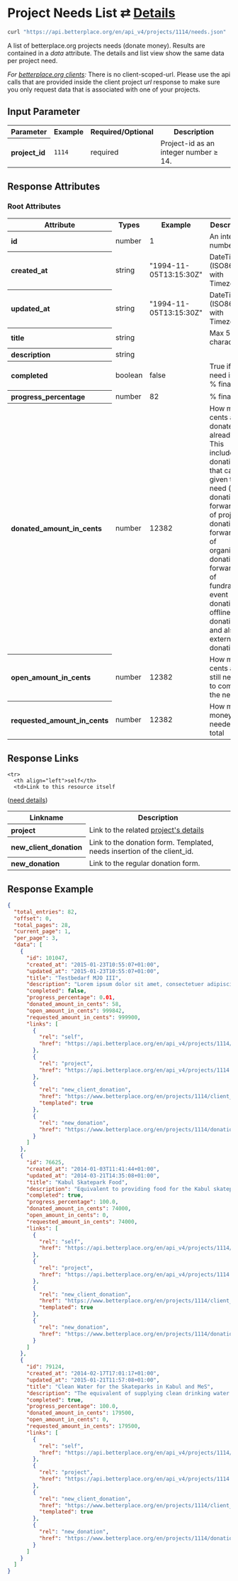 
# Project Needs List ⇄ [Details](need_details.md)

```bash
curl "https://api.betterplace.org/en/api_v4/projects/1114/needs.json"
```

A list of betterplace.org projects needs (donate money).
Results are contained in a *data* attribute.
The details and list view show the same data per project need.

*For [betterplace.org clients](../README.md#client-api):*
There is no client-scoped-url.
Please use the api calls that are provided inside the client project _url_ response
to make sure you only request data that is associated with one of your projects.


## Input Parameter

<table>
  <tr>
    <th>Parameter</th>
    <th>Example</th>
    <th>Required/Optional</th>
    <th>Description</th>
  </tr>
  <tr>
    <th align="left">project_id</th>
    <td><code>1114</code></td>
    <td>required</td>
    <td>Project-id as an integer number ≥ 14.</td>
  </tr>
</table>

## Response Attributes

### Root Attributes

  <table>
    <tr>
      <th>Attribute</th>
      <th>Types</th>
      <th>Example</th>
      <th>Description</th>
    </tr>
    <tr>
      <th align="left">id</th>
      <td>number</td>
      <td>1</td>
      <td>An integer number ≥ 1</td>
    </tr>
    <tr>
      <th align="left">created_at</th>
      <td>string</td>
      <td>"1994-11-05T13:15:30Z"</td>
      <td>DateTime (ISO8601 with Timezone)</td>
    </tr>
    <tr>
      <th align="left">updated_at</th>
      <td>string</td>
      <td>"1994-11-05T13:15:30Z"</td>
      <td>DateTime (ISO8601 with Timezone)</td>
    </tr>
    <tr>
      <th align="left">title</th>
      <td>string</td>
      <td></td>
      <td>Max 50 character</td>
    </tr>
    <tr>
      <th align="left">description</th>
      <td>string</td>
      <td></td>
      <td></td>
    </tr>
    <tr>
      <th align="left">completed</th>
      <td>boolean</td>
      <td>false</td>
      <td>True if the need is 100 % financed</td>
    </tr>
    <tr>
      <th align="left">progress_percentage</th>
      <td>number</td>
      <td>82</td>
      <td>% financed</td>
    </tr>
    <tr>
      <th align="left">donated_amount_in_cents</th>
      <td>number</td>
      <td>12382</td>
      <td>How many cents are donated already.
This includes all donations that can be given to a need
(direct donation, forwarding of project donation,
forwarding of organisation donation,
forwarding of fundraising event donations,
offline donations and also(!) external donations)
</td>
    </tr>
    <tr>
      <th align="left">open_amount_in_cents</th>
      <td>number</td>
      <td>12382</td>
      <td>How many cents are still needed to complete the need</td>
    </tr>
    <tr>
      <th align="left">requested_amount_in_cents</th>
      <td>number</td>
      <td>12382</td>
      <td>How much money is needed in total</td>
    </tr>
  </table>
</table>

## Response Links

<table>
  <tr>
    <th>Linkname</th>
    <th>Description</th>
  </tr>

    <tr>
      <th align="left">self</th>
      <td>Link to this resource itself
(<a href="need_details.md">need details</a>)
</td>
    </tr>
    <tr>
      <th align="left">project</th>
      <td>Link to the related <a href="project_details.md">project's details</a>
</td>
    </tr>
    <tr>
      <th align="left">new_client_donation</th>
      <td>Link to the donation form. Templated, needs insertion of the client_id.
</td>
    </tr>
    <tr>
      <th align="left">new_donation</th>
      <td>Link to the regular donation form.
</td>
    </tr>
</table>

## Response Example

```json
{
  "total_entries": 82,
  "offset": 0,
  "total_pages": 28,
  "current_page": 1,
  "per_page": 3,
  "data": [
    {
      "id": 101047,
      "created_at": "2015-01-23T10:55:07+01:00",
      "updated_at": "2015-01-23T10:55:07+01:00",
      "title": "Testbedarf MJO III",
      "description": "Lorem ipsum dolor sit amet, consectetuer adipiscing elit. Aenean commodo ligula eget dolor. Aenean massa. Cum sociis natoque penatibus et magnis dis parturient montes, nascetur ridiculus mus. Donec quam felis, ultricies nec, pellentesque eu, pretium ",
      "completed": false,
      "progress_percentage": 0.01,
      "donated_amount_in_cents": 58,
      "open_amount_in_cents": 999842,
      "requested_amount_in_cents": 999900,
      "links": [
        {
          "rel": "self",
          "href": "https://api.betterplace.org/en/api_v4/projects/1114/needs/101047.json"
        },
        {
          "rel": "project",
          "href": "https://api.betterplace.org/en/api_v4/projects/1114.json"
        },
        {
          "rel": "new_client_donation",
          "href": "https://www.betterplace.org/en/projects/1114/client_donations/new?client_id=%7Bclient_id%7D&earmark_id=101047",
          "templated": true
        },
        {
          "rel": "new_donation",
          "href": "https://www.betterplace.org/en/projects/1114/donations/new?earmark_id=101047"
        }
      ]
    },
    {
      "id": 76625,
      "created_at": "2014-01-03T11:41:44+01:00",
      "updated_at": "2014-03-21T14:35:08+01:00",
      "title": "Kabul Skatepark Food",
      "description": "Equivalent to providing food for the Kabul skatepark for 1 month including the Back-To-School program which runs 5 days/week. The Back-To-School program aims to give children the support they need to return to public school in Afghanistan.",
      "completed": true,
      "progress_percentage": 100.0,
      "donated_amount_in_cents": 74000,
      "open_amount_in_cents": 0,
      "requested_amount_in_cents": 74000,
      "links": [
        {
          "rel": "self",
          "href": "https://api.betterplace.org/en/api_v4/projects/1114/needs/76625.json"
        },
        {
          "rel": "project",
          "href": "https://api.betterplace.org/en/api_v4/projects/1114.json"
        },
        {
          "rel": "new_client_donation",
          "href": "https://www.betterplace.org/en/projects/1114/client_donations/new?client_id=%7Bclient_id%7D&earmark_id=76625",
          "templated": true
        },
        {
          "rel": "new_donation",
          "href": "https://www.betterplace.org/en/projects/1114/donations/new?earmark_id=76625"
        }
      ]
    },
    {
      "id": 79124,
      "created_at": "2014-02-17T17:01:17+01:00",
      "updated_at": "2015-01-21T11:57:08+01:00",
      "title": "Clean Water for the Skateparks in Kabul and MeS",
      "description": "The equivalent of supplying clean drinking water for all of our staff and students in both the Kabul and Mazar-e-Sharif Skateparks. ",
      "completed": true,
      "progress_percentage": 100.0,
      "donated_amount_in_cents": 179500,
      "open_amount_in_cents": 0,
      "requested_amount_in_cents": 179500,
      "links": [
        {
          "rel": "self",
          "href": "https://api.betterplace.org/en/api_v4/projects/1114/needs/79124.json"
        },
        {
          "rel": "project",
          "href": "https://api.betterplace.org/en/api_v4/projects/1114.json"
        },
        {
          "rel": "new_client_donation",
          "href": "https://www.betterplace.org/en/projects/1114/client_donations/new?client_id=%7Bclient_id%7D&earmark_id=79124",
          "templated": true
        },
        {
          "rel": "new_donation",
          "href": "https://www.betterplace.org/en/projects/1114/donations/new?earmark_id=79124"
        }
      ]
    }
  ]
}
```

